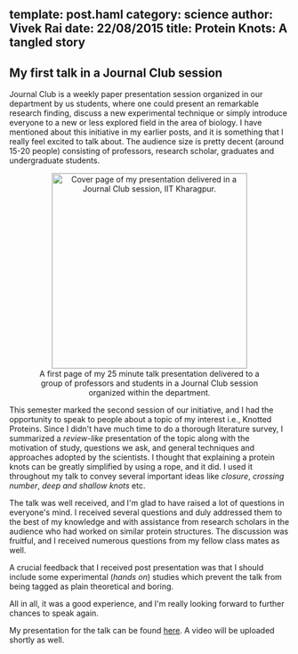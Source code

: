 template: post.haml
category: science
author: Vivek Rai
date: 22/08/2015
title: Protein Knots&colon; A tangled story
---
My first talk in a Journal Club session
---

Journal Club is a weekly paper presentation session organized in our department
by us students, where one could present an remarkable research finding,
discuss a new experimental technique or simply introduce everyone to a new or
less explored field in the area of biology. I have mentioned about this
initiative in my earlier posts, and it is something that I really feel excited
to talk about. The audience size is pretty decent (around 15-20 people)
consisting of professors, research scholar, graduates and undergraduate
students.

<figure style="text-align:center">
<img src="/shorts/first_page.png"
     title="Cover page of my presentation delivered in a Journal Club session, IIT Kharagpur."
     style="width:auto; height:350px; border:solid 1px #ccc"/>
<figcaption>
    A first page of my 25 minute talk presentation delivered to a group of
professors and students in a Journal Club session organized within the
department.
</figcaption>
</figure>

This semester marked the second session of our initiative, and I had the
opportunity to speak to people about a topic of my interest i.e., Knotted
Proteins. Since I didn't have much time to do a thorough literature survey, I
summarized a *review-like* presentation of the topic along with the motivation
of study, questions we ask, and general techniques and approaches adopted by
the scientists. I thought that explaining a protein knots can be greatly
simplified by using a rope, and it did. I used it throughout my talk to convey
several important ideas like *closure*, *crossing number*, *deep and shallow
knots* etc.

The talk was well received, and I'm glad to have raised a lot of questions in
everyone's mind. I received several questions and duly addressed them to the
best of my knowledge and with assistance from research scholars in the audience
who had worked on similar protein structures. The discussion was fruitful, and
I received numerous questions from my fellow class mates as well.

A crucial feedback that I received post presentation was that I should include
some experimental (*hands on*) studies which prevent the talk from being tagged
as plain theoretical and boring.

All in all, it was a good experience, and I'm really looking forward to further
chances to speak again.

My presentation for the talk can be found
[here](https://github.com/vivekiitkgp/talks/raw/master/journal-club/jc-20-aug.pdf).
A video will be uploaded shortly as well.
